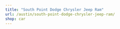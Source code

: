 ```yaml
---
title: "South Point Dodge Chrysler Jeep Ram"
url: /austin/south-point-dodge-chrysler-jeep-ram/
shop: car
---
```

